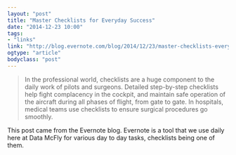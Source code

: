 ```yaml
---
layout: "post"
title: "Master Checklists for Everyday Success"
date: "2014-12-23 10:00"
tags: 
- "links"
link: "http://blog.evernote.com/blog/2014/12/23/master-checklists-everyday-success/"
ogtype: "article"
bodyclass: "post"
---
```


> In the professional world, checklists are a huge component to the daily work of pilots and surgeons. Detailed step-by-step checklists help fight complacency in the cockpit, and maintain safe operation of the aircraft during all phases of flight, from gate to gate. In hospitals, medical teams use checklists to ensure surgical procedures go smoothly.

This post came from the Evernote blog. Evernote is a tool that we use daily here at Data McFly for various day to day tasks, checklists being one of them.